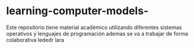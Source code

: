 # learning-computer-models-
Este repositorio tiene material académico utilizando diferentes sistemas operativos y lenguajes de programación 
ademas se va a trabajar de forma colaborativa 
lededr lara